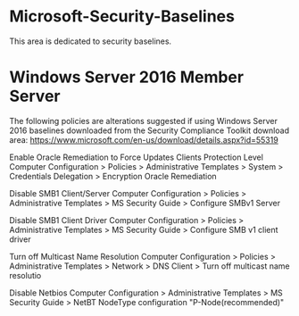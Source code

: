 # Microsoft-Security-Baselines

This area is dedicated to security baselines. 

Windows Server 2016 Member Server
=================
The following policies are alterations suggested if using Windows Server 2016 baselines downloaded from the Security Compliance Toolkit download area: https://www.microsoft.com/en-us/download/details.aspx?id=55319

Enable Oracle Remediation to Force Updates Clients Protection Level
Computer Configuration > Policies > Administrative Templates > System > Credentials Delegation > Encryption Oracle Remediation

Disable SMB1 Client/Server
Computer Configuration > Policies > Administrative Templates > MS Security Guide > Configure SMBv1 Server

Disable SMB1 Client Driver
Computer Configuration > Policies > Administrative Templates > MS Security Guide > Configure SMB v1 client driver

Turn off Multicast Name Resolution
Computer Configuration > Policies > Administrative Templates > Network > DNS Client > Turn off multicast name resolutio

Disable Netbios
Computer Configuration > Administrative Templates > MS Security Guide > NetBT NodeType configuration
"P-Node(recommended)"
